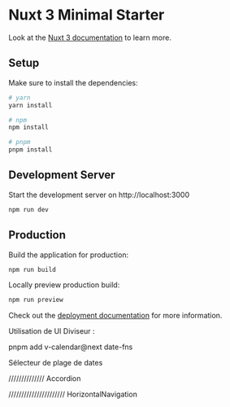 # Nuxt 3 Minimal Starter

Look at the [Nuxt 3 documentation](https://nuxt.com/docs/getting-started/introduction) to learn more.

## Setup

Make sure to install the dependencies:

```bash
# yarn
yarn install

# npm
npm install

# pnpm
pnpm install
```

## Development Server

Start the development server on http://localhost:3000

```bash
npm run dev
```

## Production

Build the application for production:

```bash
npm run build
```

Locally preview production build:

```bash
npm run preview
```

Check out the [deployment documentation](https://nuxt.com/docs/getting-started/deployment) for more information.

Utilisation de UI
Diviseur :
<template>
  <UDivider icon="i-simple-icons-github" />
</template>
 
 <template>
  <UDivider
    :avatar="{ src: 'https://avatars.githubusercontent.com/u/739984?v=4' }"
  />
</template>


pnpm add v-calendar@next date-fns

Sélecteur de plage de dates
<script setup lang="ts">
import { sub, format, isSameDay, type Duration } from 'date-fns'

const ranges = [
  { label: 'Last 7 days', duration: { days: 7 } },
  { label: 'Last 14 days', duration: { days: 14 } },
  { label: 'Last 30 days', duration: { days: 30 } },
  { label: 'Last 3 months', duration: { months: 3 } },
  { label: 'Last 6 months', duration: { months: 6 } },
  { label: 'Last year', duration: { years: 1 } }
]
const selected = ref({ start: sub(new Date(), { days: 14 }), end: new Date() })

function isRangeSelected(duration: Duration) {
  return isSameDay(selected.value.start, sub(new Date(), duration)) && isSameDay(selected.value.end, new Date())
}

function selectRange(duration: Duration) {
  selected.value = { start: sub(new Date(), duration), end: new Date() }
}
</script>

<template>
  <UPopover :popper="{ placement: 'bottom-start' }">
    <UButton icon="i-heroicons-calendar-days-20-solid">
      {{ format(selected.start, 'd MMM, yyy') }} - {{ format(selected.end, 'd MMM, yyy') }}
    </UButton>

    <template #panel="{ close }">
      <div class="flex items-center sm:divide-x divide-gray-200 dark:divide-gray-800">
        <div class="hidden sm:flex flex-col py-4">
          <UButton
            v-for="(range, index) in ranges"
            :key="index"
            :label="range.label"
            color="gray"
            variant="ghost"
            class="rounded-none px-6"
            :class="[isRangeSelected(range.duration) ? 'bg-gray-100 dark:bg-gray-800' : 'hover:bg-gray-50 dark:hover:bg-gray-800/50']"
            truncate
            @click="selectRange(range.duration)"
          />
        </div>

        <DatePicker v-model="selected" @close="close" />
      </div>
    </template>
  </UPopover>
</template>



//////////////   Accordion

<template>
  <UAccordion
    color="emerald"
    variant="soft"
    size="sm"
    :items="[{ label: '1. What is Nuxt UI?', content: 'Lorem ipsum dolor sit amet, consectetur adipiscing elit' }, { label: '2. Getting Started', content: 'Lorem ipsum dolor sit amet, consectetur adipiscing elit' }, { label: '3. Theming', content: 'Lorem ipsum dolor sit amet, consectetur adipiscing elit' }, { label: '4. Components', content: 'Lorem ipsum dolor sit amet, consectetur adipiscing elit' }]"
  />
</template>


//////////////////////   HorizontalNavigation

<script setup lang="ts">
const links = [{
  label: 'Profile',
  avatar: {
    src: 'https://avatars.githubusercontent.com/u/739984?v=4'
  },
  badge: 100
}, {
  label: 'Installation',
  icon: 'i-heroicons-home',
  to: '/getting-started/installation'
}, {
  label: 'Horizontal Navigation',
  icon: 'i-heroicons-chart-bar',
  to: '/components/horizontal-navigation'
}, {
  label: 'Command Palette',
  icon: 'i-heroicons-command-line',
  to: '/components/command-palette'
}]
</script>

<template>
  <UHorizontalNavigation :links="links" class="border-b border-gray-200 dark:border-gray-800" />
</template>






